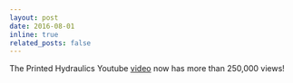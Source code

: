 ```yaml
---
layout: post
date: 2016-08-01
inline: true
related_posts: false
---
```


The Printed Hydraulics Youtube <a href = "https://www.youtube.com/watch?v=3EAMCqH31Vo">video</a> now has more than 250,000 views!